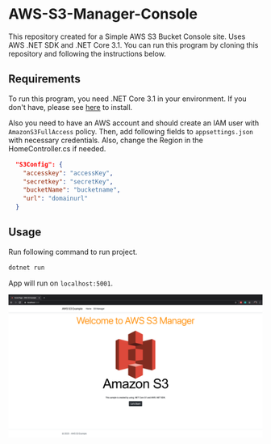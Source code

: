 # AWS-S3-Manager-Console
This repository created for a Simple AWS S3 Bucket Console site. Uses AWS .NET SDK and .NET Core 3.1. You can run this program by cloning this repository and following the instructions below.

## Requirements
To run this program, you need .NET Core 3.1 in your environment. If you don't have, please see [here](https://dotnet.microsoft.com/download) to install.

Also you need to have an AWS account and should create an IAM user with `AmazonS3FullAccess` policy. Then, add following fields to `appsettings.json` with necessary credentials. Also, change the Region in the HomeController.cs if needed.

```json
  "S3Config": {
    "accesskey": "accessKey",
    "secretkey": "secretKey",
    "bucketName": "bucketname",
    "url": "domainurl"
  }
 ```


## Usage
Run following command to run project.
```bash
dotnet run
```
App will run on `localhost:5001`. 


![Welcome Page](https://github.com/hfurkanvural/aws-s3-manager-console/blob/master/indexScreen.png)

